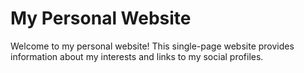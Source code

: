 # My Personal Website

Welcome to my personal website! This single-page website provides information about my interests and links to my social profiles.
